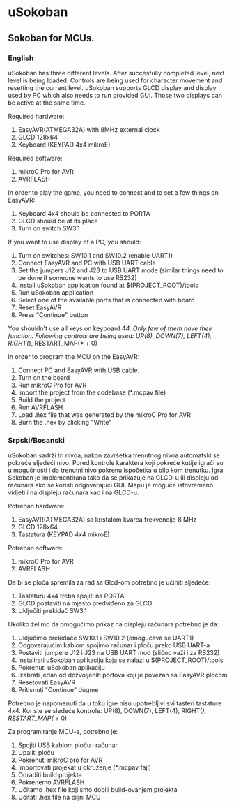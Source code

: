 # uSokoban #
## Sokoban for MCUs. ##

### English ###

uSokoban has three different levels. After succesfully completed level, next level is being loaded.
Controls are being used for character movement and resetting the current level.
uSokoban supports GLCD display and display used by PC which also needs to run provided GUI.
Those two displays can be active at the same time.

Required hardware:
1. EasyAVR(ATMEGA32A) with 8MHz external clock
2. GLCD 128x64
3. Keyboard (KEYPAD 4x4 mikroE)

Required software:
1. mikroC Pro for AVR
2. AVRFLASH

In order to play the game, you need to connect and to set a few things on EasyAVR:
1. Keyboard 4x4 should be connected to PORTA
2. GLCD should be at its place
3. Turn on switch SW3.1

If you want to use display of a PC, you should:
1. Turn on switches: SW10.1 and SW10.2 (enable UART1)
2. Connect EasyAVR and PC with USB UART cable
3. Set the jumpers J12 and J23 to USB UART mode (similar things need to be done if someone wants to use RS232)
4. Install uSokoban application found at $(PROJECT_ROOT)/tools
5. Run uSokoban application
6. Select one of the available ports that is connected with board
7. Reset EasyAVR
8. Press "Continue" button

You shouldn't use all keys on keyboard 4*4. Only few of them have their function.
Following controls are being used:
UP(8), DOWN(7), LEFT(4), RIGHT(*), RESTART_MAP(* + 0)

In order to program the MCU on the EasyAVR:
1. Connect PC and EasyAVR with USB cable.
2. Turn on the board
3. Run mikroC Pro for AVR
4. Import the project from the codebase (*.mcpav file)
5. Build the project
6. Run AVRFLASH
7. Load .hex file that was generated by the mikroC Pro for AVR
8. Burn the .hex by clicking "Write"

### Srpski/Bosanski ###

uSokoban sadrži tri nivoa, nakon završetka trenutnog nivoa automatski se pokreće sljedeći nivo.
Pored kontrole karaktera koji pokreće kutije igrači su u mogućnosti i da trenutni nivo pokrenu ispočetka u bilo kom trenutku.
Igra Sokoban je implementirana tako da se prikazuje na GLCD-u ili displeju od računara ako se koristi odgovarajući GUI.
Mapu je moguće istovremeno vidjeti i na displeju računara kao i na GLCD-u.

Potreban hardware:
1. EasyAVR(ATMEGA32A) sa kristalom kvarca frekvencije 8 MHz
2. GLCD 128x64
3. Tastatura (KEYPAD 4x4 mikroE)

Potreban software:
1. mikroC Pro for AVR
2. AVRFLASH

Da bi se ploča spremila za rad sa Glcd-om potrebno je učiniti sljedeće:
1. Tastaturu 4x4 treba spojiti na PORTA
2. GLCD postaviti na mjesto predviđeno za GLCD
3. Uključiti prekidač SW3.1

Ukoliko želimo da omogućimo prikaz na displeju računara potrebno je da:
1. Uključimo prekidače SW10.1 i SW10.2 (omogućava se UART1)
2. Odgovarajućim kablom spojimo računar i ploču preko USB UART-a
3. Postaviti jumpere J12 i J23 na USB UART mod (slično važi i za RS232)
4. Instalirati uSokoban aplikaciju koja se nalazi u $(PROJECT_ROOT)/tools
5. Pokrenuti uSokoban aplikaciju
6. Izabrati jedan od dozvoljenih portova koji je povezan sa EasyAVR pločom
7. Resetovati EasyAVR
8. Pritisnuti "Continue" dugme

Potrebno je napomenuti da u toku igre nisu upotrebljivi svi tasteri tastature 4x4.
Koriste se sledeće kontrole:
UP(8), DOWN(7), LEFT(4), RIGHT(*), RESTART_MAP(* + 0)

Za programiranje MCU-a, potrebno je:
1. Spojiti USB kablom ploču i računar.
2. Upaliti ploču
3. Pokrenuti mikroC pro for AVR
4. Importovati projekat u okruženje (*.mcpav fajl)
5. Odraditi build projekta
6. Pokrenemo AVRFLASH
7. Učitamo .hex file koji smo dobili build-ovanjem projekta
8. Učitati .hex file na ciljni MCU